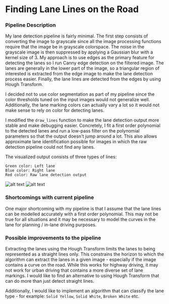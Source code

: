 # **Finding Lane Lines on the Road** 

### Pipeline Description

My lane detection pipeline is fairly minimal. The first step consists of converting the image
to grayscale since all the image processing functions require that the image be in grayscale
colorspace. The noise in the grayscale image is then suppressed by applying a Gaussian blur
with a kernel size of 3. My approach is to use edges as the primary feature for detecting
the lanes so I run Canny edge detection on the filtered image. The lanes are generally
in the lower part of the image, so a triangular region of interested is extracted from the edge
image to make the lane detection process easier. Finally, the lane lines are detected from the
edges by using Hough Transform.

I decided not to use color segmentation as part of my pipeline since the color thresholds
tuned on the input images would not generalize well. Additionally, the lane marking colors
can actually vary a lot so it would not make sense to rely on color for detecting lanes.

I modified the `draw_lines` function to make the lane detection output more stable and 
make debugging easier. Concretely, I fit a first order polynomial to the detected lanes 
and run a low-pass filter on the polynomial parameters so that the output doesn't jump 
around a lot. This also allows approximate lane identification possible for images in which
the raw detection pipeline could not find any lanes.

The visualized output consists of three types of lines:
```
Green color: Left lane
Blue color: Right lane
Red color: Raw lane detection output
```

![alt text](test_images/solidWhiteRight.jpg)
![alt text](test_images/solidWhiteRightOutput.jpg)


### Shortcomings with current pipeline

One major shortcoming with my pipeline is that I assume that the lane lines can be modelled
accurately with a first order polynomial. This may not be true for all situations and it may
be necessary to model the curves in the lane for planning / in-lane driving purposes.

### Possible improvements to the pipeline

Extracting the lanes using the Hough Transform limits the lanes to being represented as a 
straight lines only. This constrains the horizon to which the algorithm can extract the lanes 
in a given image - especially if the image contains a curve on the road. While this
works for highway driving, it may not work for urban driving that contains a more diverse
set of lane markings. I would like to find an alternative to using Hough Transform that can
do more than just detect straight lines.

Additionally, I would like to implement an algorithm that can classify the lane type - for 
example: `Solid Yellow`, `Solid White`, `Broken White` etc.
